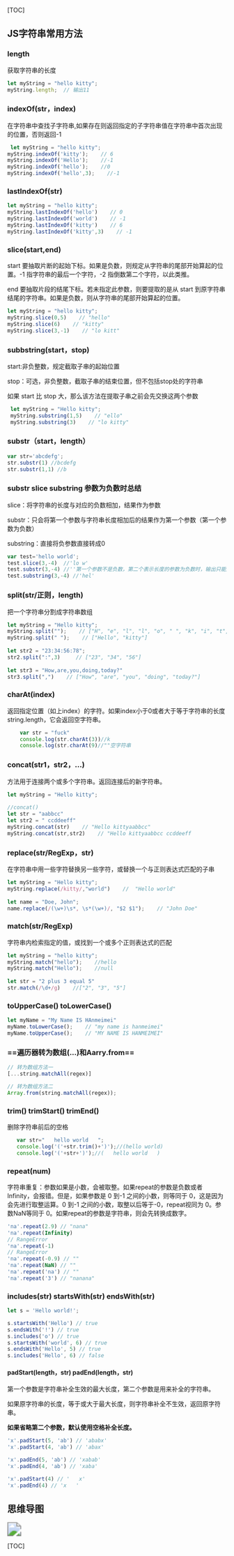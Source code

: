 [TOC]

## JS字符串常用方法

### length

获取字符串的长度

```js
let myString = "hello kitty";
myString.length;  // 输出11
```

### indexOf(str，index)

 在字符串中查找子字符串,如果存在则返回指定的子字符串值在字符串中首次出现的位置，否则返回-1

```js
 let myString = "hello kitty";
myString.indexOf('kitty');    // 6
myString.indexOf('Hello');    //-1
myString.indexOf('hello');    //0
myString.indexOf('hello',3);    //-1
```

### lastIndexOf(str)

```js
let myString = "hello kitty";
myString.lastIndexOf('hello')    // 0
myString.lastIndexOf('world')    // -1
myString.lastIndexOf('kitty')    // 6
myString.lastIndexOf('kitty',3)    // -1
```

### slice(start,end)

start  要抽取片断的起始下标。如果是负数，则规定从字符串的尾部开始算起的位置。-1 指字符串的最后一个字符，-2 指倒数第二个字符，以此类推。

end 要抽取片段的结尾下标。若未指定此参数，则要提取的是从 start 到原字符串结尾的字符串。如果是负数，则从字符串的尾部开始算起的位置。

```js
let myString = "hello kitty";
myString.slice(0,5)    // "hello"
myString.slice(6)    // "kitty"
myString.slice(3,-1)    // "lo kitt"
```

### subbstring(start，stop)

start:非负整数，规定截取子串的起始位置

stop：可选，非负整数，截取子串的结束位置，但不包括stop处的字符串

如果 start 比 stop 大，那么该方法在提取子串之前会先交换这两个参数

```js
 let myString = "Hello kitty";
 myString.substring(1,5)    // "ello"
 myString.substring(3)    // "lo kitty"
```

### substr（start，length）

```js
var str='abcdefg';
str.substr(1) //bcdefg   
str.substr(1,1) //b
```

### substr  slice  substring 参数为负数时总结

slice：将字符串的长度与对应的负数相加，结果作为参数

substr：只会将第一个参数与字符串长度相加后的结果作为第一个参数（第一个参数为负数）

substring：直接将负参数直接转成0

```js
var test='hello world';
test.slice(3,-4)  //'lo w'
test.substr(3,-4) //''第一个参数不是负数，第二个表示长度的参数为负数时，输出只能是空字符串
test.substring(3,-4) //'hel'
```

### split(str/正则，length)

把一个字符串分割成字符串数组

```js
let myString = "Hello kitty";
myString.split("");    // ["H", "e", "l", "l", "o", " ", "k", "i", "t", "t", "y"]
myString.split(" ");    // ["Hello", "kitty"]
 
let str2 = "23:34:56:78";
str2.split(":",3)     // ["23", "34", "56"]
 
let str3 = "How,are,you,doing,today?"
str3.split(",")    // ["How", "are", "you", "doing", "today?"]
```

### charAt(index)

返回指定位置（如上index）的字符。如果index小于0或者大于等于字符串的长度string.length，它会返回空字符串。

```js
    var str = "fuck"
    console.log(str.charAt(3))//k
    console.log(str.charAt(9)//""空字符串
```

### concat(str1，str2，...) 

方法用于连接两个或多个字符串。返回连接后的新字符串。

```js
let myString = "Hello kitty";
  
//concat()
let str = "aabbcc"
let str2 = " ccddeeff"
myString.concat(str)    // "Hello kittyaabbcc"
myString.concat(str,str2)    // "Hello kittyaabbcc ccddeeff
```

### replace(str/RegExp，str)

在字符串中用一些字符替换另一些字符，或替换一个与正则表达式匹配的子串

```js
let myString = "Hello kitty";
myString.replace(/kitty/,"world")    //  "Hello world"
 
let name = "Doe, John";
name.replace(/(\w+)\s*, \s*(\w+)/, "$2 $1");    // "John Doe"
```

### match(str/RegExp)

字符串内检索指定的值，或找到一个或多个正则表达式的匹配

```js
let myString = "hello kitty";
myString.match("hello");    //hello
myString.match("Hello");    //null
 
let str = "2 plus 3 equal 5"
str.match(/\d+/g)    //["2", "3", "5"]
```

### toUpperCase()    toLowerCase()

```js
let myName = "My Name IS HAnmeimei"
myName.toLowerCase();    // "my name is hanmeimei"
myName.toUpperCase();    // "MY NAME IS HANMEIMEI"
```

### ==遍历器转为数组(...)和Aarry.from==

```js
// 转为数组方法一
[...string.matchAll(regex)]

// 转为数组方法二
Array.from(string.matchAll(regex));

```

### trim()  trimStart()  trimEnd()

 删除字符串前后的空格

```js
   var str="   hello world   "; 
   console.log('('+str.trim()+')');//(hello world) 
   console.log('('+str+')');//(   hello world   )

```

### repeat(num)

字符串重复：参数如果是小数，会被取整。如果repeat的参数是负数或者Infinity，会报错。但是，如果参数是 0 到-1 之间的小数，则等同于 0，这是因为会先进行取整运算。0 到-1 之间的小数，取整以后等于-0，repeat视同为 0。参数NaN等同于 0。如果repeat的参数是字符串，则会先转换成数字。

```js
'na'.repeat(2.9) // "nana"
'na'.repeat(Infinity)
// RangeError
'na'.repeat(-1)
// RangeError
'na'.repeat(-0.9) // ""
'na'.repeat(NaN) // ""
'na'.repeat('na') // ""
'na'.repeat('3') // "nanana"

```

### includes(str)  startsWith(str)  endsWith(str)

```js
let s = 'Hello world!';

s.startsWith('Hello') // true
s.endsWith('!') // true
s.includes('o') // true
s.startsWith('world', 6) // true
s.endsWith('Hello', 5) // true
s.includes('Hello', 6) // false
```

#### padStart(length，str) padEnd(length，str)

第一个参数是字符串补全生效的最大长度，第二个参数是用来补全的字符串。

如果原字符串的长度，等于或大于最大长度，则字符串补全不生效，返回原字符串。

**如果省略第二个参数，默认使用空格补全长度。**

```js
'x'.padStart(5, 'ab') // 'ababx'
'x'.padStart(4, 'ab') // 'abax'

'x'.padEnd(5, 'ab') // 'xabab'
'x'.padEnd(4, 'ab') // 'xaba'

'x'.padStart(4) // '   x'
'x'.padEnd(4) // 'x   '
```



## 思维导图

<img src="图片\字符串.jpg" style="zoom:200%;" />



[TOC]

